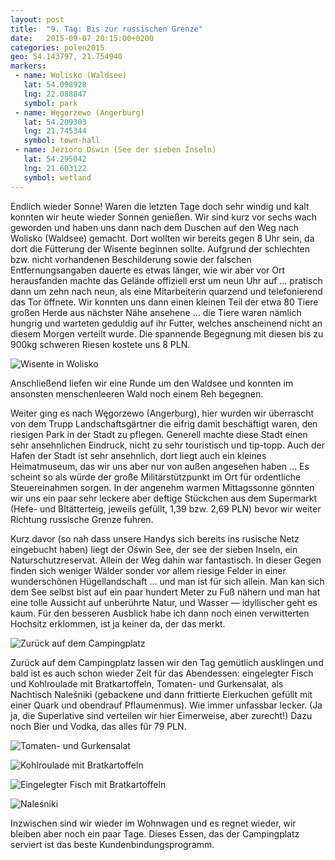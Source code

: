 ```yaml
---
layout: post
title:  "9. Tag: Bis zur russischen Grenze"
date:   2015-09-07 20:15:00+0200
categories: polen2015
geo: 54.143797, 21.754940
markers:
 - name: Wolisko (Waldsee)
   lat: 54.098928 
   lng: 22.088847
   symbol: park
 - name: Węgorzewo (Angerburg)
   lat: 54.209303
   lng: 21.745344
   symbol: town-hall
 - name: Jezioro Oświn (See der sieben Inseln)
   lat: 54.295042
   lng: 21.603122
   symbol: wetland
---
```


Endlich wieder Sonne! Waren die letzten Tage doch sehr windig und kalt konnten wir heute wieder Sonnen genießen.
Wir sind kurz vor sechs wach geworden und haben uns dann nach dem Duschen auf den Weg nach Wolisko (Waldsee)
gemacht. Dort wollten wir bereits gegen 8 Uhr sein, da dort die Fütterung der Wisente beginnen sollte. Aufgrund der
schlechten bzw. nicht vorhandenen Beschilderung sowie der falschen Entfernungsangaben dauerte es etwas länger, wie
wir aber vor Ort herausfanden machte das Gelände offiziell erst um neun Uhr auf … pratisch dann um zehn nach neun,
als eine Mitarbeiterin quarzend und telefonierend das Tor öffnete. Wir konnten uns dann einen kleinen Teil der etwa
80 Tiere großen Herde aus nächster Nähe ansehene … die Tiere waren nämlich hungrig und warteten geduldig auf ihr Futter,
welches anscheinend nicht an diesem Morgen verteilt wurde. Die spannende Begegnung mit diesen bis zu 900kg schweren 
Riesen kostete uns 8 PLN.

![Wisente in Wolisko](https://pbs.twimg.com/media/COTNCGiVEAAaI1C.jpg:orig)

Anschließend liefen wir eine Runde um den Waldsee und konnten im ansonsten menschenleeren Wald noch einem Reh begegnen.

Weiter ging es nach Węgorzewo (Angerburg), hier wurden wir überrascht von dem Trupp Landschaftsgärtner die eifrig damit
beschäftigt waren, den riesigen Park in der Stadt zu pflegen. Generell machte diese Stadt einen sehr ansehnlichen
Eindruck, nicht zu sehr touristisch und tip-topp. Auch der Hafen der Stadt ist sehr ansehnlich, dort liegt auch ein 
kleines Heimatmuseum, das wir uns aber nur von außen angesehen haben … Es scheint so als würde der große Militärstützpunkt
im Ort für ordentliche Steuereinahmen sorgen. In der angenehm warmen Mittagssonne gönnten wir uns ein paar sehr leckere
aber deftige Stückchen aus dem Supermarkt (Hefe- und Bltätterteig, jeweils gefüllt, 1,39 bzw. 2,69 PLN) bevor wir weiter
Richtung russische Grenze fuhren.

Kurz davor (so nah dass unsere Handys sich bereits ins rusische Netz eingebucht haben) liegt der Oświn See, der see der
sieben Inseln, ein Naturschutzreservat. Allein der Weg dahin war fantastisch. In dieser Gegen finden sich weniger Wälder
sonder vor allem riesige Felder in einer wunderschönen Hügellandschaft … und man ist für sich allein. Man kan sich dem
See selbst bist auf ein paar hundert Meter zu Fuß nähern und man hat eine tolle Aussicht auf unberührte Natur, und 
Wasser &mdash; idyllischer geht es kaum. Für den besseren Ausblick habe ich dann noch einen verwitterten Hochsitz 
erklommen, ist ja keiner da, der das merkt. 

![Zurück auf dem Campingplatz](https://pbs.twimg.com/media/COTOuWtWEAA9wt5.jpg:orig)

Zurück auf dem Campingplatz lassen wir den Tag gemütlich ausklingen und bald ist es auch schon wieder Zeit für das 
Abendessen: eingelegter Fisch und Kohlroulade mit Bratkartoffeln, Tomaten- und Gurkensalat, als Nachtisch Naleśniki 
(gebackene und dann frittierte Eierkuchen gefüllt mit einer Quark und obendrauf Pflaumenmus). Wie immer unfassbar 
lecker. (Ja ja, die Superlative sind verteilen wir hier Eimerweise, aber zurecht!) Dazu noch Bier und Vodka, das alles
für 79 PLN.

![Tomaten- und Gurkensalat](https://pbs.twimg.com/media/COUjXDeUsAAy53c.jpg:orig)

![Kohlroulade mit Bratkartoffeln](https://pbs.twimg.com/media/COUjaEbUwAEywfp.jpg:orig)

![Eingelegter Fisch mit Bratkartoffeln](https://pbs.twimg.com/media/COUjcO5UcAAv-8g.jpg:orig)

![Naleśniki](https://pbs.twimg.com/media/COUjdNDUYAAgTHr.jpg:orig)

Inzwischen sind wir wieder im Wohnwagen und es regnet wieder, wir bleiben aber noch ein paar Tage. Dieses Essen, das der
Campingplatz serviert ist das beste Kundenbindungsprogramm.
